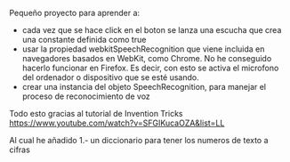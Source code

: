 Pequeño proyecto para aprender a:
- cada vez que se hace click en el boton se lanza una escucha que crea una constante definida como true
- usar la propiedad webkitSpeechRecognition que viene incluida en navegadores basados en WebKit, como Chrome. No he conseguido hacerlo funcionar en Firefox. Es decir, con esto se activa el microfono del ordenador o dispositivo que se esté usando.
- crear una instancia del objeto SpeechRecognition, para manejar el proceso de reconocimiento de voz

Todo esto gracias al tutorial de Invention Tricks https://www.youtube.com/watch?v=SFGIKucaOZA&list=LL

Al cual he añadido
1.- un diccionario para tener los numeros de texto a cifras
